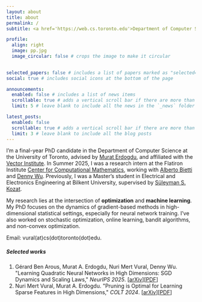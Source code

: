 ```yaml
---
layout: about
title: about
permalink: /
subtitle: <a href='https://web.cs.toronto.edu'>Department of Computer Science, University of Toronto</a> 

profile:
  align: right
  image: pp.jpg
  image_circular: false # crops the image to make it circular
                      

selected_papers: false # includes a list of papers marked as "selected={true}"
social: true # includes social icons at the bottom of the page

announcements:
  enabled: false # includes a list of news items
  scrollable: true # adds a vertical scroll bar if there are more than 3 news items
  limit: 5 # leave blank to include all the news in the `_news` folder

latest_posts:
  enabled: false
  scrollable: true # adds a vertical scroll bar if there are more than 3 new posts items
  limit: 3 # leave blank to include all the blog posts
---
```


I’m a final-year PhD candidate in the Department of Computer Science at the University of Toronto, advised by [Murat Erdogdu](http://www.cs.toronto.edu/~erdogdu/), and affiliated with the [Vector Institute](https://vectorinstitute.ai).  In Summer 2025, I was a research intern at the Flatiron Institute [Center for Computational Mathematics](https://www.simonsfoundation.org/flatiron/center-for-computational-mathematics/), working with [Alberto Bietti](https://alberto.bietti.me) and [Denny Wu](https://dennywu1.github.io/index.html). Previously, I was a Master’s student in Electrical and Electronics Engineering at Bilkent University, supervised by [Süleyman S. Kozat](https://kilyos.ee.bilkent.edu.tr/~kozat/). 

My research lies at the intersection of **optimization** and **machine learning**. My PhD focuses on the dynamics of gradient-based methods in high-dimensional statistical settings, especially for neural network training. I’ve also worked on stochastic optimization, online learning, bandit algorithms, and non-convex optimization.

Email: vural(at)cs(dot)toronto(dot)edu.

##### Selected works
1. Gérard Ben Arous, Murat A. Erdogdu, Nuri Mert Vural, Denny Wu. "Learning Quadratic Neural Networks in High Dimensions: SGD Dynamics and Scaling Laws," *NeurIPS 2025*. \[[arXiv](https://arxiv.org/abs/2508.03688)\]\[[PDF](https://arxiv.org/pdf/2508.03688)\]
2. Nuri Mert Vural, Murat A. Erdogdu. "Pruning is Optimal for Learning Sparse Features in High Dimensions," *COLT 2024*. \[[arXiv](https://arxiv.org/abs/2406.08658)\]\[[PDF](https://arxiv.org/pdf/2406.08658)\]

